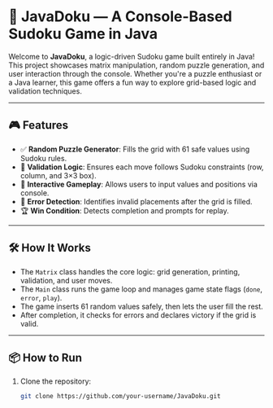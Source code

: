 # 🧩 JavaDoku — A Console-Based Sudoku Game in Java

Welcome to **JavaDoku**, a logic-driven Sudoku game built entirely in Java! This project showcases matrix manipulation, random puzzle generation, and user interaction through the console. Whether you're a puzzle enthusiast or a Java learner, this game offers a fun way to explore grid-based logic and validation techniques.

---

## 🎮 Features

- ✅ **Random Puzzle Generator**: Fills the grid with 61 safe values using Sudoku rules.
- 🧠 **Validation Logic**: Ensures each move follows Sudoku constraints (row, column, and 3×3 box).
- 👤 **Interactive Gameplay**: Allows users to input values and positions via console.
- 🚨 **Error Detection**: Identifies invalid placements after the grid is filled.
- 🏆 **Win Condition**: Detects completion and prompts for replay.

---

## 🛠️ How It Works

- The `Matrix` class handles the core logic: grid generation, printing, validation, and user moves.
- The `Main` class runs the game loop and manages game state flags (`done`, `error`, `play`).
- The game inserts 61 random values safely, then lets the user fill the rest.
- After completion, it checks for errors and declares victory if the grid is valid.

---

## 📦 How to Run

1. Clone the repository:
   ```bash
   git clone https://github.com/your-username/JavaDoku.git
